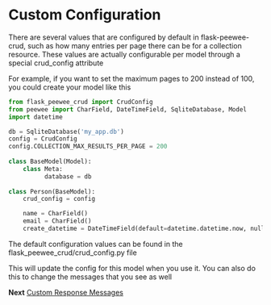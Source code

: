 # Custom Configuration

There are several values that are configured by default in flask-peewee-crud,
such as how many entries per page there can be for a collection resource. These values are actually configurable
per model through a special crud_config attribute

For example, if you want to set the maximum pages to 200 instead of 100, you could create your model like this

  ```python
  from flask_peewee_crud import CrudConfig
  from peewee import CharField, DateTimeField, SqliteDatabase, Model
  import datetime
  
  db = SqliteDatabase('my_app.db')
  config = CrudConfig
  config.COLLECTION_MAX_RESULTS_PER_PAGE = 200
    
  class BaseModel(Model):
      class Meta:
            database = db
    
  class Person(BaseModel):
      crud_config = config
  
      name = CharField()
      email = CharField()
      create_datetime = DateTimeField(default=datetime.datetime.now, null=True)
  
  ```
  
The default configuration values can be found in the flask_peewee_crud/crud_config.py file

This will update the config for this model when you use it. You can also do this to change the messages that you see as well

**Next** [Custom Response Messages](custom_response_messages.md)
